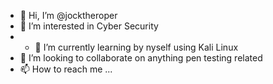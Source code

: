 - 👋 Hi, I’m @jocktheroper
- 👀 I’m interested in Cyber Security
- - 🌱 I’m currently learning by nyself using Kali Linux 
- 💞️ I’m looking to collaborate on anything pen testing related
- 📫 How to reach me ...

<!---
jocktheroper/jocktheroper is a ✨ special ✨ repository because its `README.md` (this file) appears on your GitHub profile.
You can click the Preview link to take a look at your changes.
--->
